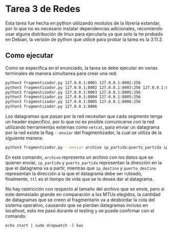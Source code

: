 # Tarea 3 de Redes

Esta tarea fue hecha en python utilizando modulos de la librería estandar,
por lo que no es necesario instalar dependencias adicionales, recomiendo usar 
alguna distribución de linux para ejecutarla ya que solo la he probado en Debian,
la versión de python que utilicé para probar la tarea es la 3.11.2.


## Como ejecutar 

Como se especifica en el enunciado, la tarea se debe ejecutar en varias terminales
de manera simultanea para crear una red:

```bash
python3 fragmentizador.py 127.0.0.1:8001 127.0.0.1:8002:256
python3 fragmentizador.py 127.0.0.1:8002 127.0.0.1:8003:256 127.0.0.1:8004:256
python3 fragmentizador.py 127.0.0.1:8003 127.0.0.1:8005:256
python3 fragmentizador.py 127.0.0.1:8004 127.0.0.1:8005:256
python3 fragmentizador.py 127.0.0.1:8005 127.0.0.1:8006:256
python3 fragmentizador.py 127.0.0.1:8006
```

Los datagramas que pasan por la red necesitan que cada segmento tenga un header
especifico, por lo que no es posible comunicarse con la red utilizando herramientas 
externas como `netcat`, para enviar un datagrama por la red existe la flag `--enviar`
del fragmentizador, la cual se utiliza de la siguiente manera:

```bash
python3 fragmentizador.py --enviar archivo ip_partida:puerto_partida ip_destino:puerto_destino ttl
```

En este comando, `archivo` representa un archivo con los datos que se quieren enviar,
`ip_partida` y `puerto_partida` representan la dirección en la que el datagrama va a partir,
mientras que `ip_destino` y `puerto_destino` representan la dirección a la que el datagrama
debe ser ruteado, finalmente, `ttl` es el tiempo de vida que se le desea dar al datagrama.

No hay restricción con respecto al tamaño del archivo que se envie, pero si este demasiado grande 
en comparación a los MTUs elegidos, la cantidad de datagramas que se creen al fragmentarlo va a
desbordar la cola del sistema operativo, causando que se pierdan datagramas incluso en localhost,
esto me pasó durante el testing y se puede confirmar con el comando:

```bash|
echo start | sudo dropwatch -l kas
```


